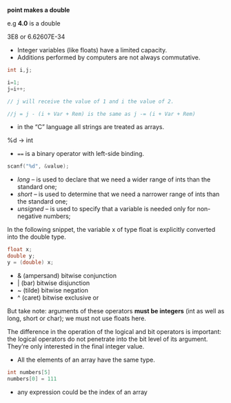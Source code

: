 **point makes a double**

e.g **4.0** is a double

3E8 or 6.62607E-34

- Integer variables (like floats) have a limited capacity.
- Additions performed by computers are not always commutative.

```C
int i,j;

i=1;
j=i++;

// j will receive the value of 1 and i the value of 2.

//j = j - (i + Var + Rem) is the same as j -= (i + Var + Rem)
```
- in the “C” language all strings are treated as arrays.

%d -> int
- ```==``` is a binary operator with left-side binding.
```C
scanf("%d", &value);
```
- *long* – is used to declare that we need a wider range of ints than the standard one;
- *short* – is used to determine that we need a narrower range of ints than the standard one;
- *unsigned* – is used to specify that a variable is needed only for non-negative numbers; 

In the following snippet, the variable x of type float is explicitly converted into the double type.

```C
float x;
double y;
y = (double) x;
```

- &  (ampersand)    bitwise conjunction
- |   (bar)                  bitwise disjunction
- ~   (tilde)                bitwise negation
- ^   (caret)               bitwise exclusive or

But take note: arguments of these operators **must be integers** (int as well as long, short or char); we must not use floats here.

The difference in the operation of the logical and bit operators is important: the logical operators do not penetrate into the bit level of its argument. They’re only interested in the final integer value.

- All the elements of an array have the same type.

```C
int numbers[5]
numbers[0] = 111
```
- any expression could be the index of an array
